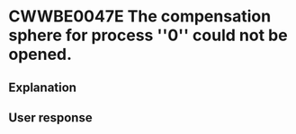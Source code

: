 # CWWBE0047E The compensation sphere for process ''0'' could not be opened.

## Explanation

## User response